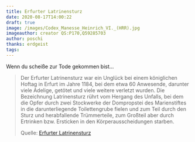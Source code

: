 ```yaml
---
title: Erfurter Latrinensturz
date: 2020-08-17T14:00:22
draft: true
image: /images/Codex_Manesse_Heinrich_VI._(HRR).jpg
imageauthor: creator QS:P170,Q59285703
author: poschi
thanks: erdgeist
tags: 
---
```


Wenn du scheiße zur Tode gekommen bist...

> Der Erfurter Latrinensturz war ein Unglück bei einem königlichen Hoftag in
> Erfurt im Jahre 1184, bei dem etwa 60 Anwesende, darunter viele Adelige,
> getötet und viele weitere verletzt wurden. Die Bezeichnung Latrinensturz rührt
> vom Hergang des Unfalls, bei dem die Opfer durch zwei Stockwerke der
> Dompropstei des Marienstiftes in die darunterliegende Toilettengrube fielen
> und zum Teil durch den Sturz und herabfallende Trümmerteile, zum Großteil aber
> durch Ertrinken bzw. Ersticken in den Körperausscheidungen starben.
>
> Quelle: [Erfurter Latrinensturz](https://de.wikipedia.org/wiki/Erfurter_Latrinensturz)
